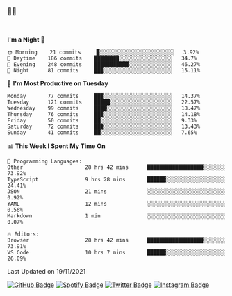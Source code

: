### 🤙🍺

<!-- <a href="https://github-readme-stats.vercel.app/api?username=hzak2xx&count_private=true&show_icons=true&theme=dracula">
  <img align="center" src="https://github-readme-stats.vercel.app/api?username=hzak2xx&count_private=true&show_icons=true&theme=dracula" />
</a>
</br> -->
</br>

<!--START_SECTION:waka-->
**I'm a Night 🦉** 

```text
🌞 Morning    21 commits     █░░░░░░░░░░░░░░░░░░░░░░░░   3.92% 
🌆 Daytime    186 commits    ████████░░░░░░░░░░░░░░░░░   34.7% 
🌃 Evening    248 commits    ███████████░░░░░░░░░░░░░░   46.27% 
🌙 Night      81 commits     ███░░░░░░░░░░░░░░░░░░░░░░   15.11%

```
📅 **I'm Most Productive on Tuesday** 

```text
Monday       77 commits     ███░░░░░░░░░░░░░░░░░░░░░░   14.37% 
Tuesday      121 commits    █████░░░░░░░░░░░░░░░░░░░░   22.57% 
Wednesday    99 commits     ████░░░░░░░░░░░░░░░░░░░░░   18.47% 
Thursday     76 commits     ███░░░░░░░░░░░░░░░░░░░░░░   14.18% 
Friday       50 commits     ██░░░░░░░░░░░░░░░░░░░░░░░   9.33% 
Saturday     72 commits     ███░░░░░░░░░░░░░░░░░░░░░░   13.43% 
Sunday       41 commits     ██░░░░░░░░░░░░░░░░░░░░░░░   7.65%

```


📊 **This Week I Spent My Time On** 

```text
💬 Programming Languages: 
Other                    28 hrs 42 mins      ██████████████████░░░░░░░   73.92% 
TypeScript               9 hrs 28 mins       ██████░░░░░░░░░░░░░░░░░░░   24.41% 
JSON                     21 mins             ░░░░░░░░░░░░░░░░░░░░░░░░░   0.92% 
YAML                     12 mins             ░░░░░░░░░░░░░░░░░░░░░░░░░   0.56% 
Markdown                 1 min               ░░░░░░░░░░░░░░░░░░░░░░░░░   0.07%

🔥 Editors: 
Browser                  28 hrs 42 mins      ██████████████████░░░░░░░   73.91% 
VS Code                  10 hrs 7 mins       ██████░░░░░░░░░░░░░░░░░░░   26.09%

```


 Last Updated on 19/11/2021
<!--END_SECTION:waka-->

[![GitHub Badge](https://img.shields.io/badge/GitHub-100000?style=for-the-badge&logo=github&logoColor=white)](https://github.com/hzak2xx)
[![Spotify Badge](https://img.shields.io/badge/Spotify-1ED760?&style=for-the-badge&logo=spotify&logoColor=white)](https://open.spotify.com/user/uf90s6sbbh75a1mt44clkhkvf)
[![Twitter Badge](https://img.shields.io/badge/Twitter-1DA1F2?style=for-the-badge&logo=twitter&logoColor=white)](https://twitter.com/hzak2xx)
[![Instagram Badge](https://img.shields.io/badge/Instagram-E4405F?style=for-the-badge&logo=instagram&logoColor=white)](https://www.instagram.com/hzak2xx/)
